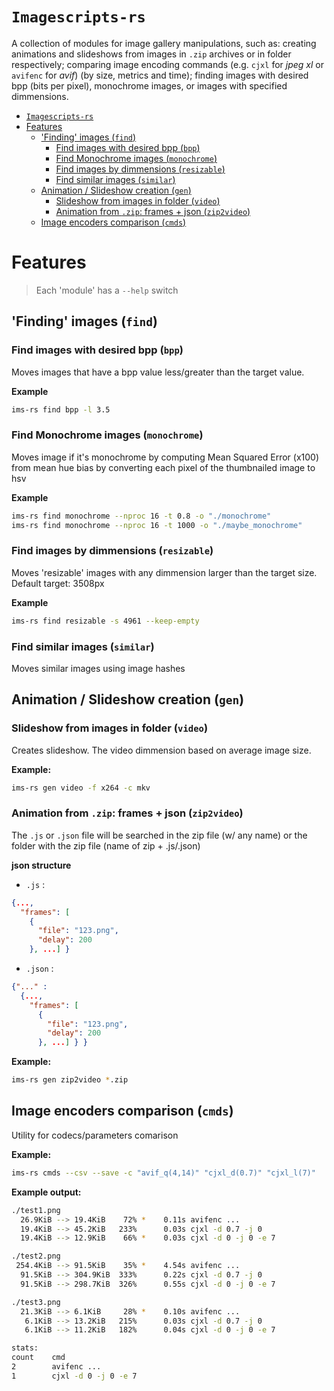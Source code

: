 # `Imagescripts-rs`

A collection of modules for image gallery manipulations, such as: creating animations and slideshows from images in `.zip` archives or in folder respectively; comparing image encoding commands (e.g. `cjxl` for _jpeg xl_ or `avifenc` for _avif_) (by size, metrics and time); finding images with desired bpp (bits per pixel), monochrome images, or images with specified dimmensions.

- [`Imagescripts-rs`](#imagescripts-rs)
- [Features](#features)
  - ['Finding' images (`find`)](#finding-images-find)
    - [Find images with desired bpp (`bpp`)](#find-images-with-desired-bpp-bpp)
    - [Find Monochrome images (`monochrome`)](#find-monochrome-images-monochrome)
    - [Find images by dimmensions (`resizable`)](#find-images-by-dimmensions-resizable)
    - [Find similar images (`similar`)](#find-similar-images-similar)
  - [Animation / Slideshow creation (`gen`)](#animation--slideshow-creation-gen)
    - [Slideshow from images in folder (`video`)](#slideshow-from-images-in-folder-video)
    - [Animation from `.zip`: frames + json (`zip2video`)](#animation-from-zip-frames--json-zip2video)
  - [Image encoders comparison (`cmds`)](#image-encoders-comparison-cmds)

# Features

> Each 'module' has a `--help` switch

## 'Finding' images (`find`)

### Find images with desired bpp (`bpp`)

Moves images that have a bpp value less/greater than the target value.

**Example**

```bash
ims-rs find bpp -l 3.5
```

### Find Monochrome images (`monochrome`)

Moves image if it's monochrome by computing Mean Squared Error (x100) from mean hue bias by converting each pixel of the thumbnailed image to hsv

**Example**

```bash
ims-rs find monochrome --nproc 16 -t 0.8 -o "./monochrome"
ims-rs find monochrome --nproc 16 -t 1000 -o "./maybe_monochrome"
```

### Find images by dimmensions (`resizable`)

Moves 'resizable' images with any dimmension larger than the target size.  
Default target: 3508px

**Example**

```bash
ims-rs find resizable -s 4961 --keep-empty
```

### Find similar images (`similar`)

Moves similar images using image hashes

## Animation / Slideshow creation (`gen`)

### Slideshow from images in folder (`video`)

Creates slideshow. The video dimmension based on average image size.

**Example:**

```bash
ims-rs gen video -f x264 -c mkv
```

### Animation from `.zip`: frames + json (`zip2video`)

The `.js` or `.json` file will be searched in the zip file (w/ any name) or the folder with the zip file (name of zip + .js/.json)

**json structure**

- `.js` :

```json
{...,
  "frames": [
    {
      "file": "123.png",
      "delay": 200
    }, ...] }
```

- `.json` :

```json
{"..." :
  {...,
    "frames": [
      {
        "file": "123.png",
        "delay": 200
      }, ...] } }
```

**Example:**

```bash
ims-rs gen zip2video *.zip
```

## Image encoders comparison (`cmds`)

Utility for codecs/parameters comarison

**Example:**

```bash
ims-rs cmds --csv --save -c "avif_q(4,14)" "cjxl_d(0.7)" "cjxl_l(7)"
```

**Example output:**

```bash
./test1.png
  26.9KiB --> 19.4KiB    72% *    0.11s avifenc ...
  19.4KiB --> 45.2KiB   233%      0.03s cjxl -d 0.7 -j 0
  19.4KiB --> 12.9KiB    66% *    0.03s cjxl -d 0 -j 0 -e 7

./test2.png
 254.4KiB --> 91.5KiB    35% *    4.54s avifenc ...
  91.5KiB --> 304.9KiB  333%      0.22s cjxl -d 0.7 -j 0
  91.5KiB --> 298.7KiB  326%      0.55s cjxl -d 0 -j 0 -e 7

./test3.png
  21.3KiB --> 6.1KiB     28% *    0.10s avifenc ...
   6.1KiB --> 13.2KiB   215%      0.03s cjxl -d 0.7 -j 0
   6.1KiB --> 11.2KiB   182%      0.04s cjxl -d 0 -j 0 -e 7

stats: 
count    cmd
2        avifenc ...
1        cjxl -d 0 -j 0 -e 7
```